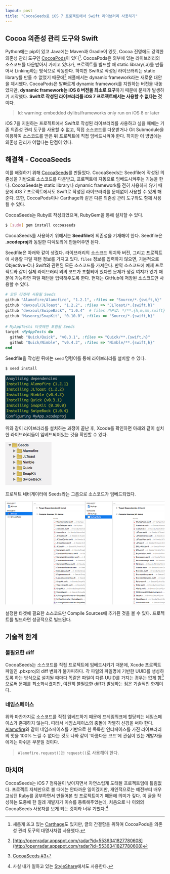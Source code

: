 ```yaml
---
layout: post
title: "CocoaSeeds로 iOS 7 프로젝트에서 Swift 라이브러리 사용하기"
---
```


## Cocoa 의존성 관리 도구와 Swift

Python에는 pip이 있고 Java에는 Maven과 Gradle이 있듯, Cocoa 진영에도 강력한 의존성 관리 도구인 [CocoaPods][cocoapods]이 있다[^1]. CocoaPods은 외부에 있는 라이브러리의 소스코드를 다운받아서 가지고 있다가, 프로젝트를 빌드할 때 static library(.a)를 만들어서 Linking하는 방식으로 작동한다. 하지만 Swift로 작성된 라이브러리는 static library를 만들 수 없었기 때문에[^2] 애플에서는 dynamic framework라는 새로운 대안을 제시했다. CocoaPods은 발빠르게 dynamic framework를 지원하는 버전을 내놓았지만, **dynamic framework는 iOS 8 버전을 최소로 요구**하기 때문에 문제가 발생하기 시작했다. **Swift로 작성된 라이브러리를 iOS 7 프로젝트에서는 사용할 수 없다는 것**이다.
> ld: warning: embedded dylibs/frameworks only run on iOS 8 or later

iOS 7을 지원하는 프로젝트에서 Swift로 작성된 라이브러리를 사용하고 싶을 때에는 기존 의존성 관리 도구를 사용할 수 없고, 직접 소스코드를 다운받거나 Git Submodule을 이용하여 소스코드를 받은 뒤 프로젝트에 직접 임베드시켜야 한다. 하지만 이 방법에는 의존성 관리가 어렵다는 단점이 있다.


## 해결책 - CocoaSeeds

이를 해결하기 위해 [CocoaSeeds][cocoaseeds]를 만들었다. CocoaSeeds는 Seedfile에 작성된 의존성을 기반으로 소스코드를 다운받고, 프로젝트에 자동으로 임베드시켜주는 기능을 한다. CocoaSeeds는 static library나 dynamic framework를 전혀 사용하지 않기 때문에 iOS 7 프로젝트에서도 Swift로 작성된 라이브러리를 문제없이 사용할 수 있게 해준다. 또한, CocoaPods이나 Carthage와 같은 다른 의존성 관리 도구와도 함께 사용될 수 있다.

CocoaSeeds는 Ruby로 작성되었으며, RubyGem을 통해 설치할 수 있다.

```bash
$ [sudo] gem install cocoaseeds
```

CocoaSeeds를 사용하기 위해서는 **Seedfile**에 의존성을 기재해야 한다. Seedfile은 **.xcodeproj**와 동일한 디렉토리에 만들어주면 된다.

Seedfile은 아래와 같이 생겼다. 라이브러리의 소스코드 위치와 버전, 그리고 프로젝트에 사용할 파일 패턴 정보를 가지고 있다. `files` 정보를 입력하지 않으면, 기본적으로 Objective-C나 Swift와 관련된 모든 소스코드를 가져온다. 만약 소스코드에 예제 프로젝트와 같이 실제 라이브러리 외의 코드가 포함되어 있다면 문제가 생길 여지가 있기 때문에 가능하면 파일 패턴을 입력해주도록 한다. 현재는 GitHub에 저장된 소스코드만 사용할 수 있다.

```ruby
# 모든 타겟에 사용될 Seeds
github "Alamofire/Alamofire", "1.2.1", :files => "Source/*.{swift,h}"
github "devxoul/JLToast", "1.2.2", :files => "JLToast/*.{swift,h}"
github "devxoul/SwipeBack", "1.0.4"  # files 기본값: */**.{h,m,mm,swift}
github "Masonry/SnapKit", "0.10.0", :files => "Source/*.{swift,h}"

# MyAppTests 타겟에만 포함될 Seeds
target :MyAppTests do
  github "Quick/Quick", "v0.3.1", :files => "Quick/**.{swift,h}"
  github "Quick/Nimble", "v0.4.2", :files => "Nimble/**.{swift,h}"
end
```

Seedfile을 작성한 뒤에는 `seed` 명령어를 통해 라이브러리를 설치할 수 있다.

```bash
$ seed install
```

![seed-install](/images/2015-06-14/seed-install.png)

위와 같이 라이브러리를 설치하는 과정이 끝난 후, Xcode를 확인하면 아래와 같이 설치한 라이브러리들이 임베드되어있는 것을 확인할 수 있다.

![seed-project-navigator](/images/2015-06-14/seed-project-navigator.png)

프로젝트 네비게이터에 Seeds라는 그룹으로 소스코드가 임베드되었다.

![seed-compile-sources](/images/2015-06-14/seed-compile-sources.png)

설정한 타겟에 필요한 소스코드만 Compile Sources에 추가된 것을 볼 수 있다. 프로젝트를 빌드하면 성공적으로 빌드된다.


## 기술적 한계

### 불필요한 diff

CocoaSeeds는 소스코드를 직접 프로젝트에 임베드시키기 때문에, Xcode 프로젝트 파일인 .pbxproj의 diff 변화가 불가피하다. 각 파일의 파일명에 기반한 UUID를 생성하도록 하는 방식으로 설치될 때마다 똑같은 파일이 다른 UUID를 가지는 경우는 없게 함[^3]으로써 문제를 최소화시켰지만, 여전히 불필요한 diff가 발생하는 점은 기술적인 한계이다.


### 네임스페이스

위와 마찬가지로 소스코드를 직접 임베드하기 때문에 프레임워크에 할당되는 네임스페이스가 존재하지 않는다. 따라서 네임스페이스의 충돌에 각별히 신경을 써야 한다. [Alamofire][alamofire]와 같이 네임스페이스를 기반으로 한 독특한 인터페이스를 가진 라이브러리의 맛을 100% 느낄 수 없다는 것도 나와 같이 '아름다운 코드'에 관심이 있는 개발자들에게는 아쉬운 부분일 것이다.

> `Alamofire.request()`는  `request()`로 사용해야 한다.


## 마치며

CocoaSeeds는 iOS 7 점유율이 낮아지면서 자연스럽게 도태될 프로젝트임에 틀림없다. 프로젝트 자체만으로 볼 때에는 안타까운 일이겠지만, 개인적으로는 예전부터 배우고싶던 Ruby를 공부하면서 만들어본 첫 프로젝트이기 때문에 의미가 깊다. 이 글을 작성하는 도중에 한 칠레 개발자가 이슈를 등록해주었는데, 처음으로 나 이외의 CocoaSeeds 사용자를 보게 되는 것이라 너무 기뻤다.[^4]



[^1]: 새롭게 뜨고 있는 [Carthage][carthage]도 있지만, 글의 간결함을 위하여 CocoaPods을 의존성 관리 도구의 대명사처럼 사용했다.
[^2]: [http://openradar.appspot.com/radar?id=5536341827780608](http://openradar.appspot.com/radar?id=5536341827780608)
[^3]: [CocoaSeeds #3](https://github.com/devxoul/CocoaSeeds/pull/3)
[^4]: 사실 내가 일하고 있는 [StyleShare](https://stylesha.re)에서도 사용한다.


[cocoapods]: https://cocoapods.org
[carthage]: https://github.com/Carthage/Carthage
[cocoaseeds]: https://github.com/devxoul/CocoaSeeds
[alamofire]: https://github.com/Alamofire/Alamofire
